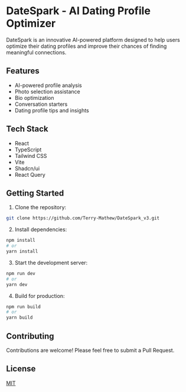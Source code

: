 # DateSpark - AI Dating Profile Optimizer

DateSpark is an innovative AI-powered platform designed to help users optimize their dating profiles and improve their chances of finding meaningful connections.

## Features

- AI-powered profile analysis
- Photo selection assistance
- Bio optimization
- Conversation starters
- Dating profile tips and insights

## Tech Stack

- React
- TypeScript
- Tailwind CSS
- Vite
- Shadcn/ui
- React Query

## Getting Started

1. Clone the repository:
```bash
git clone https://github.com/Terry-Mathew/DateSpark_v3.git
```

2. Install dependencies:
```bash
npm install
# or
yarn install
```

3. Start the development server:
```bash
npm run dev
# or
yarn dev
```

4. Build for production:
```bash
npm run build
# or
yarn build
```

## Contributing

Contributions are welcome! Please feel free to submit a Pull Request.

## License

[MIT](LICENSE)
